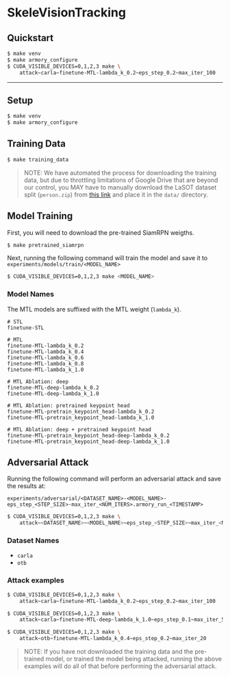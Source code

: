 # SkeleVisionTracking

## Quickstart

```bash
$ make venv
$ make armory_configure
$ CUDA_VISIBLE_DEVICES=0,1,2,3 make \
    attack~carla~finetune-MTL-lambda_k_0.2~eps_step_0.2~max_iter_100
```

---

## Setup

```bash
$ make venv
$ make armory_configure
```

## Training Data

```bash
$ make training_data
```

> NOTE: We have automated the process for downloading the training data,
> but due to throttling limitations of Google Drive that are beyond our control,
> you MAY have to manually download the LaSOT dataset split (`person.zip`)
> from [this link](https://drive.google.com/uc?id=1yGANBnOx3bL52jVSWFCs1Mkwr0BRtaEp)
> and place it in the `data/` directory.

## Model Training

First, you will need to download the pre-trained SiamRPN weigths.

```bash
$ make pretrained_siamrpn
```

Next, running the following command will train the model
and save it to `experiments/models/train/<MODEL_NAME>`

```bash
$ CUDA_VISIBLE_DEVICES=0,1,2,3 make <MODEL_NAME>
```

### Model Names

The MTL models are suffixed with the MTL weight (`lambda_k`).

```
# STL
finetune-STL

# MTL
finetune-MTL-lambda_k_0.2
finetune-MTL-lambda_k_0.4
finetune-MTL-lambda_k_0.6
finetune-MTL-lambda_k_0.8
finetune-MTL-lambda_k_1.0

# MTL Ablation: deep
finetune-MTL-deep-lambda_k_0.2
finetune-MTL-deep-lambda_k_1.0

# MTL Ablation: pretrained keypoint head
finetune-MTL-pretrain_keypoint_head-lambda_k_0.2
finetune-MTL-pretrain_keypoint_head-lambda_k_1.0

# MTL Ablation: deep + pretrained keypoint head
finetune-MTL-pretrain_keypoint_head-deep-lambda_k_0.2
finetune-MTL-pretrain_keypoint_head-deep-lambda_k_1.0
```

## Adversarial Attack

Running the following command will
perform an adversarial attack
and save the results at:

`experiments/adversarial/<DATASET_NAME>-<MODEL_NAME>-eps_step_<STEP_SIZE>-max_iter_<NUM_ITERS>.armory_run_<TIMESTAMP>`

```bash
$ CUDA_VISIBLE_DEVICES=0,1,2,3 make \
    attack~<DATASET_NAME>~<MODEL_NAME>~eps_step_<STEP_SIZE>~max_iter_<NUM_ITERS>
```

### Dataset Names
- `carla`
- `otb`

### Attack examples

```bash
$ CUDA_VISIBLE_DEVICES=0,1,2,3 make \
    attack~carla~finetune-MTL-lambda_k_0.2~eps_step_0.2~max_iter_100

$ CUDA_VISIBLE_DEVICES=0,1,2,3 make \
    attack~carla~finetune-MTL-deep-lambda_k_1.0~eps_step_0.1~max_iter_50

$ CUDA_VISIBLE_DEVICES=0,1,2,3 make \
    attack~otb~finetune-MTL-lambda_k_0.4~eps_step_0.2~max_iter_20
```

> NOTE: If you have not downloaded the training data and the pre-trained model,
> or trained the model being attacked, running the above examples
> will do all of that before performing the adversarial attack.
